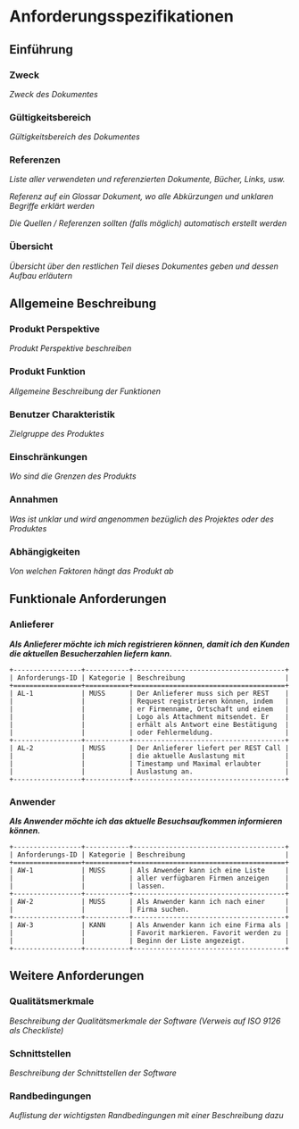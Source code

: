 # Anforderungsspezifikationen

## Einführung

### Zweck

*Zweck des Dokumentes*

### Gültigkeitsbereich

*Gültigkeitsbereich des Dokumentes*

### Referenzen

*Liste aller verwendeten und referenzierten Dokumente, Bücher, Links, usw.*

*Referenz auf ein Glossar Dokument, wo alle Abkürzungen und unklaren Begriffe erklärt werden*

*Die Quellen / Referenzen sollten (falls möglich) automatisch erstellt werden*

### Übersicht

*Übersicht über den restlichen Teil dieses Dokumentes geben und dessen Aufbau erläutern*

## Allgemeine Beschreibung

### Produkt Perspektive

*Produkt Perspektive beschreiben*

### Produkt Funktion

*Allgemeine Beschreibung der Funktionen*

### Benutzer Charakteristik

*Zielgruppe des Produktes*

### Einschränkungen

*Wo sind die Grenzen des Produkts*

### Annahmen

*Was ist unklar und wird angenommen bezüglich des Projektes oder des Produktes*

### Abhängigkeiten

*Von welchen Faktoren hängt das Produkt ab*

## Funktionale Anforderungen

### Anlieferer

***Als Anlieferer möchte ich mich registrieren können, damit ich den Kunden die aktuellen Besucherzahlen liefern kann.***
```eval_rst
+-----------------+-----------+--------------------------------------+
| Anforderungs-ID | Kategorie | Beschreibung                         |
+=================+===========+======================================+
| AL-1            | MUSS      | Der Anlieferer muss sich per REST    |
|                 |           | Request registrieren können, indem   |
|                 |           | er Firmenname, Ortschaft und einem   |
|                 |           | Logo als Attachment mitsendet. Er    |
|                 |           | erhält als Antwort eine Bestätigung  |
|                 |           | oder Fehlermeldung.                  |
+-----------------+-----------+--------------------------------------+
| AL-2            | MUSS      | Der Anlieferer liefert per REST Call |
|                 |           | die aktuelle Auslastung mit          |
|                 |           | Timestamp und Maximal erlaubter      |
|                 |           | Auslastung an.                       |
+-----------------+-----------+--------------------------------------+
```
### Anwender

***Als Anwender möchte ich das aktuelle Besuchsaufkommen informieren können.***

```eval_rst
+-----------------+-----------+--------------------------------------+
| Anforderungs-ID | Kategorie | Beschreibung                         |
+=================+===========+======================================+
| AW-1            | MUSS      | Als Anwender kann ich eine Liste     |
|                 |           | aller verfügbaren Firmen anzeigen    |
|                 |           | lassen.                              |
+-----------------+-----------+--------------------------------------+
| AW-2            | MUSS      | Als Anwender kann ich nach einer     |
|                 |           | Firma suchen.                        |
+-----------------+-----------+--------------------------------------+
| AW-3            | KANN      | Als Anwender kann ich eine Firma als |
|                 |           | Favorit markieren. Favorit werden zu |
|                 |           | Beginn der Liste angezeigt.          |
+-----------------+-----------+--------------------------------------+
```
## Weitere Anforderungen

### Qualitätsmerkmale

*Beschreibung der Qualitätsmerkmale der Software (Verweis auf ISO 9126 als Checkliste)*

### Schnittstellen

*Beschreibung der Schnittstellen der Software*

### Randbedingungen

*Auflistung der wichtigsten Randbedingungen mit einer Beschreibung dazu*
